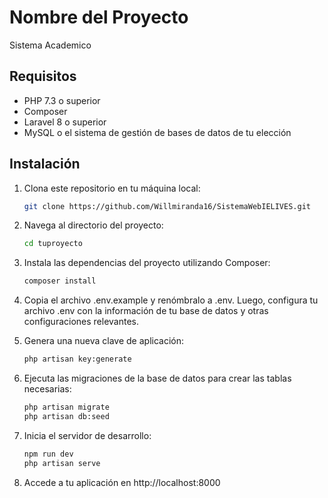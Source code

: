 # Nombre del Proyecto

Sistema Academico

## Requisitos

- PHP 7.3 o superior
- Composer
- Laravel 8 o superior
- MySQL o el sistema de gestión de bases de datos de tu elección

## Instalación

1. Clona este repositorio en tu máquina local:

   ```bash
   git clone https://github.com/Willmiranda16/SistemaWebIELIVES.git

2. Navega al directorio del proyecto:

   ```bash
   cd tuproyecto

3. Instala las dependencias del proyecto utilizando Composer:

   ```bash
   composer install

4. Copia el archivo .env.example y renómbralo a .env. Luego, configura tu archivo .env con la información de tu base de datos y otras configuraciones relevantes.

5. Genera una nueva clave de aplicación:

   ```bash
   php artisan key:generate

6. Ejecuta las migraciones de la base de datos para crear las tablas necesarias:
    
   ```bash
   php artisan migrate
   php artisan db:seed

7. Inicia el servidor de desarrollo:
    
    ```bash
   npm run dev
   php artisan serve

8. Accede a tu aplicación en http://localhost:8000 

